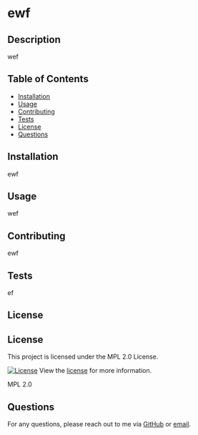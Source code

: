 
# ewf

## Description

wef

## Table of Contents
- [Installation](#installation)
- [Usage](#usage)
- [Contributing](#contributing)
- [Tests](#tests)
- [License](#license)
- [Questions](#questions)

## Installation

ewf

## Usage

wef

## Contributing

ewf

## Tests

ef

## License


## License

This project is licensed under the MPL 2.0 License.

[![License](https://img.shields.io/badge/License-MPL%202.0-brightgreen.svg)](https://opensource.org/licenses/MPL%202.0)
View the [license](https://opensource.org/licenses/MPL%202.0) for more information.


MPL 2.0

## Questions

For any questions, please reach out to me via [GitHub](https://github.com/wef) or [email](mailto:wef).
